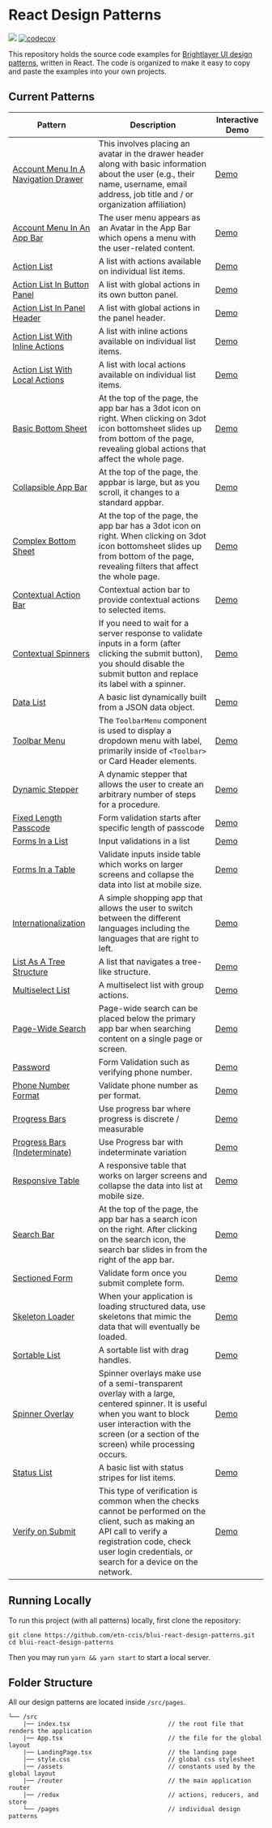 # React Design Patterns

[![](https://img.shields.io/circleci/project/github/etn-ccis/blui-react-design-patterns/master.svg?style=flat)](https://circleci.com/gh/etn-ccis/blui-react-design-patterns/tree/master) [![codecov](https://codecov.io/gh/etn-ccis/blui-react-design-patterns/branch/master/graph/badge.svg?token=GG1T9203PD)](https://codecov.io/gh/etn-ccis/blui-react-design-patterns)

This repository holds the source code examples for [Brightlayer UI design patterns](https://brightlayer-ui.github.io/patterns), written in React. The code is organized to make it easy to copy and paste the examples into your own projects.

## Current Patterns

| Pattern                                                                                       | Description                                                                                                                                                                                                           | Interactive Demo                                                                                                                                                                                                    |
| --------------------------------------------------------------------------------------------- | --------------------------------------------------------------------------------------------------------------------------------------------------------------------------------------------------------------------- | ----------------------------------------------------------------------- |
| [Account Menu In A Navigation Drawer](https://brightlayer-ui.github.io/patterns/account-menu) | This involves placing an avatar in the drawer header along with basic information about the user (e.g., their name, username, email address, job title and / or organization affiliation)                             | [Demo](https://blui-react-patterns.web.app/in-a-drawer)                 |
| [Account Menu In An App Bar](https://brightlayer-ui.github.io/patterns/account-menu)          | The user menu appears as an Avatar in the App Bar which opens a menu with the user-related content.                                                                                                                   | [Demo](https://blui-react-patterns.web.app/in-an-app-bar)               |
| [Action List](https://brightlayer-ui.github.io/patterns/lists)                                | A list with actions available on individual list items.                                                                                                                                                               | [Demo](https://blui-react-patterns.web.app/action-list)                 |
| [Action List In Button Panel](https://brightlayer-ui.github.io/patterns/lists)                | A list with global actions in its own button panel.                                                                                                                                                                   | [Demo](https://blui-react-patterns.web.app/in-button-panel)             |
| [Action List In Panel Header](https://brightlayer-ui.github.io/patterns/lists)                | A list with global actions in the panel header.                                                                                                                                                                       | [Demo](https://blui-react-patterns.web.app/in-panel-header)             |
| [Action List With Inline Actions](https://brightlayer-ui.github.io/patterns/lists)            | A list with inline actions available on individual list items.                                                                                                                                                        | [Demo](https://blui-react-patterns.web.app/inline-actions)              |
| [Action List With Local Actions](https://brightlayer-ui.github.io/patterns/lists)             | A list with local actions available on individual list items.                                                                                                                                                         | [Demo](https://blui-react-patterns.web.app/with-local-actions)          |
| [Basic Bottom Sheet](https://brightlayer-ui.github.io/patterns/overlay)                       | At the top of the page, the app bar has a 3dot icon on right. When clicking on 3dot icon bottomsheet slides up from bottom of the page, revealing global actions that affect the whole page.                          | [Demo](https://blui-react-patterns.web.app/basic-bottom-sheet)          |
| [Collapsible App Bar](https://brightlayer-ui.github.io/patterns/appbar)                       | At the top of the page, the appbar is large, but as you scroll, it changes to a standard appbar.                                                                                                                      | [Demo](https://blui-react-patterns.web.app/collapsible)                 |
| [Complex Bottom Sheet](https://brightlayer-ui.github.io/patterns/overlay)                     | At the top of the page, the app bar has a 3dot icon on right. When clicking on 3dot icon bottomsheet slides up from bottom of the page, revealing filters that affect the whole page.                                 | [Demo](https://blui-react-patterns.web.app/complex-bottom-sheet)        |
| [Contextual Action Bar](https://brightlayer-ui.github.io/patterns/appbar)                     | Contextual action bar to provide contextual actions to selected items.                                                                                                                                                | [Demo](https://blui-react-patterns.web.app/contextual-action)           |
| [Contextual Spinners](https://brightlayer-ui.github.io/patterns/loading)                      | If you need to wait for a server response to validate inputs in a form (after clicking the submit button), you should disable the submit button and replace its label with a spinner.                                 | [Demo](https://blui-react-patterns.web.app/contextual-spinner)          |
| [Data List](https://brightlayer-ui.github.io/patterns/lists)                                  | A basic list dynamically built from a JSON data object.                                                                                                                                                               | [Demo](https://blui-react-patterns.web.app/data-list)                   |
| [Toolbar Menu](https://brightlayer-ui.github.io/patterns/appbar)                              | The `ToolbarMenu` component is used to display a dropdown menu with label, primarily inside of `<Toolbar>` or Card Header elements.                                                                                   | [Demo](https://blui-react-patterns.web.app/toolbar-menu)                |
| [Dynamic Stepper](https://brightlayer-ui.github.io/patterns/steppers)                         | A dynamic stepper that allows the user to create an arbitrary number of steps for a procedure.                                                                                                                        | [Demo](https://blui-react-patterns.web.app/dynamic-stepper)             |
| [Fixed Length Passcode](https://brightlayer-ui.github.io/patterns/forms)                      | Form validation starts after specific length of passcode                                                                                                                                                              | [Demo](https://blui-react-patterns.web.app/fixed-length-passcode)       |
| [Forms In a List](https://brightlayer-ui.github.io/patterns/forms)                            | Input validations in a list                                                                                                                                                                                           | [Demo](https://blui-react-patterns.web.app/in-a-list)                   |
| [Forms In a Table](https://brightlayer-ui.github.io/patterns/forms)                           | Validate inputs inside table which works on larger screens and collapse the data into list at mobile size.                                                                                                            | [Demo](https://blui-react-patterns.web.app/in-a-table)                  |
| [Internationalization](https://brightlayer-ui.github.io/patterns/internationalization)        | A simple shopping app that allows the user to switch between the different languages including the languages that are right to left.                                                                                  | [Demo](https://blui-react-patterns.web.app/i18n)                        |
| [List As A Tree Structure](https://brightlayer-ui.github.io/patterns/lists)                   | A list that navigates a tree-like structure.                                                                                                                                                                          | [Demo](https://blui-react-patterns.web.app/tree-structure)              |
| [Multiselect List](https://brightlayer-ui.github.io/patterns/lists)                           | A multiselect list with group actions.                                                                                                                                                                                | [Demo](https://blui-react-patterns.web.app/multiselect-list)            |
| [Page-Wide Search](https://brightlayer-ui.github.io/patterns/appbar)                          | Page-wide search can be placed below the primary app bar when searching content on a single page or screen.                                                                                                           | [Demo](https://blui-react-patterns.web.app/page-wide-search)            |
| [Password](https://brightlayer-ui.github.io/patterns/forms)                                   | Form Validation such as verifying phone number.                                                                                                                                                                       | [Demo](https://blui-react-patterns.web.app/password)                    |
| [Phone Number Format](https://brightlayer-ui.github.io/patterns/forms)                        | Validate phone number as per format.                                                                                                                                                                                  | [Demo](https://blui-react-patterns.web.app/phone-number-format)         |
| [Progress Bars](https://brightlayer-ui.github.io/patterns/loading)                            | Use progress bar where progress is discrete / measurable                                                                                                                                                              | [Demo](https://blui-react-patterns.web.app/progress-bar)                |
| [Progress Bars (Indeterminate)](https://brightlayer-ui.github.io/patterns/loading)            | Use Progress bar with indeterminate variation                                                                                                                                                                         | [Demo](https://blui-react-patterns.web.app/progress-bar-indeterminate)  |
| [Responsive Table](https://brightlayer-ui.github.io/patterns/lists)                           | A responsive table that works on larger screens and collapse the data into list at mobile size.                                                                                                                       | [Demo](https://blui-react-patterns.web.app/responsive-table)            |
| [Search Bar](https://brightlayer-ui.github.io/patterns/appbar)                                | At the top of the page, the app bar has a search icon on the right. After clicking on the search icon, the search bar slides in from the right of the app bar.                                                        | [Demo](https://blui-react-patterns.web.app/search)                      |
| [Sectioned Form](https://brightlayer-ui.github.io/patterns/forms)                             | Validate form once you submit complete form.                                                                                                                                                                          | [Demo](https://blui-react-patterns.web.app/in-a-sectioned-form)         |
| [Skeleton Loader](https://brightlayer-ui.github.io/patterns/loading)                          | When your application is loading structured data, use skeletons that mimic the data that will eventually be loaded.                                                                                                   | [Demo](https://blui-react-patterns.web.app/skeletons)                   |
| [Sortable List](https://brightlayer-ui.github.io/patterns/lists)                              | A sortable list with drag handles.                                                                                                                                                                                    | [Demo](https://blui-react-patterns.web.app/sortable-list)               |
| [Spinner Overlay](https://brightlayer-ui.github.io/patterns/loading)                          | Spinner overlays make use of a semi-transparent overlay with a large, centered spinner. It is useful when you want to block user interaction with the screen (or a section of the screen) while processing occurs.    | [Demo](https://blui-react-patterns.web.app/spinner-overlays)            |
| [Status List](https://brightlayer-ui.github.io/patterns/lists)                                | A basic list with status stripes for list items.                                                                                                                                                                      | [Demo](https://blui-react-patterns.web.app/status-list)                 |
| [Verify on Submit](https://brightlayer-ui.github.io/patterns/forms)                           | This type of verification is common when the checks cannot be performed on the client, such as making an API call to verify a registration code, check user login credentials, or search for a device on the network. | [Demo](https://blui-react-patterns.web.app/verify-on-submit)            |

## Running Locally

To run this project (with all patterns) locally, first clone the repository:

```
git clone https://github.com/etn-ccis/blui-react-design-patterns.git
cd blui-react-design-patterns
```

Then you may run `yarn && yarn start` to start a local server.

## Folder Structure

All our design patterns are located inside `/src/pages`.

```
└── /src
    |── index.tsx                           // the root file that renders the application
    |── App.tsx                             // the file for the global layout
    |── LandingPage.tsx                     // the landing page
    |── style.css                           // global css stylesheet
    |── /assets                             // constants used by the global layout
    |── /router                             // the main application router
    |── /redux                              // actions, reducers, and store
    └── /pages                              // individual design patterns
```
